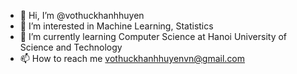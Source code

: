 - 👋 Hi, I’m @vothuckhanhhuyen
- 👀 I’m interested in Machine Learning, Statistics
- 🌱 I’m currently learning Computer Science at Hanoi University of Science and Technology
- 📫 How to reach me vothuckhanhhuyenvn@gmail.com

<!---
vothuckhanhhuyen/vothuckhanhhuyen is a ✨ special ✨ repository because its `README.md` (this file) appears on your GitHub profile.
You can click the Preview link to take a look at your changes.
--->
